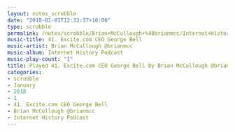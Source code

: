 ```yaml
---
layout: notes_scrobble
date: "2018-01-01T12:33:37+10:00"
type: scrobble
permalink: /notes/scrobble/Brian+McCullough+%40brianmcc/Internet+History+Podcast/faa3e7fd537808d90f209622b0644a82749176ac.html
music-title: 41. Excite.com CEO George Bell
music-artist: Brian McCullough @brianmcc
music-album: Internet History Podcast
music-play-count: "1"
title: Played 41. Excite.com CEO George Bell by Brian McCullough @brianmcc
categories:
- scrobble
- January
- 2018
- 1
- 41. Excite.com CEO George Bell
- Brian McCullough @brianmcc
- Internet History Podcast
---
```

